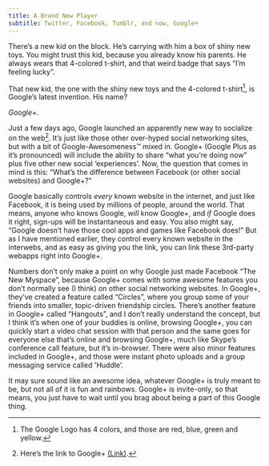 ```yaml
---
title: A Brand New Player
subtitle: Twitter, Facebook, Tumblr, and now, Google+
---
```


There’s a new kid on the block. He’s carrying with him a box of shiny new toys. You might trust this kid, because you already know his parents. He always wears that 4-colored t-shirt, and that weird badge that says “I’m feeling lucky”.

That new kid, the one with the shiny new toys and the 4-colored t-shirt[^1], is Google’s latest invention. His name?

_Google+._

Just a few days ago, Google launched an apparently new way to socialize on the web[^2]. It’s just like those other over-hyped social networking sites, but with a bit of Google-Awesomeness™ mixed in. Google+ (Google Plus as it’s pronounced) will include the ability to share “what you’re doing now” plus five other new social ‘experiences’. Now, the question that comes in mind is this: “What’s the difference between Facebook (or other social websites) and Google+?”

Google basically controls _every_ known website in the internet, and just like Facebook, it is being used by millions of people, around the world. That means, anyone who knows Google, _will_ know Google+, and _if_ Google does it right, sign-ups will be instantaneous and easy. You also might say, “Google doesn’t have those cool apps and games like Facebook does!” But as I have mentioned earlier, they control every known website in the interwebs, and as easy as giving you the link, you can link these 3rd-party webapps right into Google+.

Numbers don’t only make a point on why Google just made Facebook “The New Myspace”, because Google+ comes with some awesome features you don’t normally see (I think) on other social networking websites. In Google+, they’ve created a feature called “Circles”, where you group some of your friends into smaller, topic-driven friendship circles. There’s another feature in Google+ called “Hangouts”, and I don’t really understand the concept, but I think it’s when one of your buddies is online, browsing Google+, you can quickly start a video chat session with that person and the same goes for everyone else that’s online and browsing Google+, much like Skype’s conference call feature, but it’s in-browser. There were also minor features included in Google+, and those were instant photo uploads and a group messaging service called 'Huddle’.

It may sure sound like an awesome idea, whatever Google+ is truly meant to be, but not all of it is fun and rainbows. Google+ is invite-only, so that means, you just have to wait until you brag about being a part of this Google thing.

[^1]: The Google Logo has 4 colors, and those are red, blue, green and yellow.

[^2]: Here’s the link to Google+ [(Link)](http://www.google.com/+/learnmore/).

